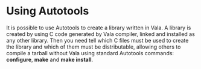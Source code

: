 # Using Autotools

It is possible to use Autotools to create a library written in Vala. A library is created by using C code generated by Vala compiler, linked and installed as any other library. Then you need tell which C files must be used to create the library and which of them must be distributable, allowing others to compile a tarball without Vala using standard Autotools commands: **configure**, **make** and **make install**. 
